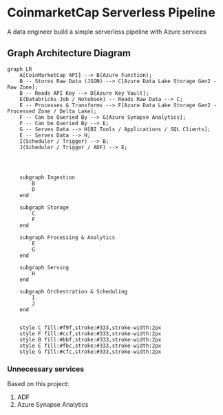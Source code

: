 # CoinmarketCap Serverless Pipeline

A data engineer build a simple serverless pipeline with Azure services

## Graph Architecture Diagram

```mermaid
graph LR
    A[CoinMarketCap API] --> B(Azure Function);
    B -- Stores Raw Data (JSON) --> C[Azure Data Lake Storage Gen2 - Raw Zone];
    B -- Reads API Key --> D[Azure Key Vault];
    E(Databricks Job / Notebook) -- Reads Raw Data --> C;
    E -- Processes & Transforms --> F[Azure Data Lake Storage Gen2 - Processed Zone / Delta Lake];
    F -- Can be Queried By --> G{Azure Synapse Analytics};
    F -- Can be Queried By --> E;
    G -- Serves Data --> H[BI Tools / Applications / SQL Clients];
    E -- Serves Data --> H;
    I(Scheduler / Trigger) --> B;
    J(Scheduler / Trigger / ADF) --> E;




    subgraph Ingestion
        B
        D
    end

    subgraph Storage
        C
        F
    end

    subgraph Processing & Analytics
        E
        G
    end

    subgraph Serving
        H
    end

    subgraph Orchestration & Scheduling
        I
        J
    end


    style C fill:#f9f,stroke:#333,stroke-width:2px
    style F fill:#ccf,stroke:#333,stroke-width:2px
    style B fill:#bbf,stroke:#333,stroke-width:2px
    style E fill:#fbc,stroke:#333,stroke-width:2px
    style G fill:#cfc,stroke:#333,stroke-width:2px
``` 

### Unnecessary services

Based on this project:

1. ADF
2. Azure Synapse Analytics
